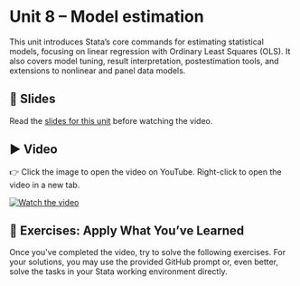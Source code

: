 # Unit 8 – Model estimation

This unit introduces Stata’s core commands for estimating statistical models, focusing on linear regression with Ordinary Least Squares (OLS). It also covers model tuning, result interpretation, postestimation tools, and extensions to nonlinear and panel data models.

## 📄 Slides

Read the [slides for this unit](unit08_slides.pdf) before watching the video.

## ▶️ Video

👉 Click the image to open the video on YouTube. Right-click to open the video in a new tab.

[![Watch the video](https://img.youtube.com/vi/cbAEUV9TMmY/0.jpg)](https://www.youtube.com/watch?v=cbAEUV9TMmY)

## 🧪 Exercises: Apply What You’ve Learned

Once you've completed the video, try to solve the following exercises. For your solutions, you may use the provided GitHub prompt or, even better, solve the tasks in your Stata working environment directly.
